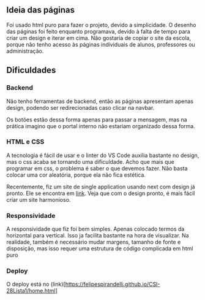 ## Ideia das páginas

Foi usado html puro para fazer o projeto, devido a simplicidade. O desenho das páginas
foi feito enquanto programava, devido à falta de tempo para criar um design e iterar 
em cima.
Não gostaria de copiar o site da escola, porque não tenho acesso às páginas individuais
de alunos, professores ou administração.

## Dificuldades

### Backend

Não tenho ferramentas de backend, então as páginas apresentam apenas design, podendo
ser redirecionadas caso clicar na navbar.

Os botões estão dessa forma apenas para passar a mensagem, mas na prática imagino que 
o portal interno não estariam organizado dessa forma.

### HTML e CSS

A tecnologia é fácil de usar e o linter do VS Code auxilia bastante no design, mas o css
acaba se tornando uma dificuldade. Acho que mais que programar em css, o problema é saber
o que devemos fazer. Não basta colocar uma cor aleatória, porque ela não fica estética. 

Recentemente, fiz um site de single application usando next com design já pronto. Ele se
encontra em [link](https://faroltech.com/). Veja que com o design pronto, é mais fácil 
criar um site harmonioso.

### Responsividade

A responsividade que fiz foi bem simples. Apenas colocado termos da horizontal para vertical.
Isso ja facilita bastante na hora de visualizar. Na realidade, também é necessário mudar margens,
tamanho de fonte e disposição, mas isso requer uma estrutura de código complicada em html puro

### Deploy

O deploy está no (link)[https://felipespirandelli.github.io/CSI-28Lista1/home.html]
